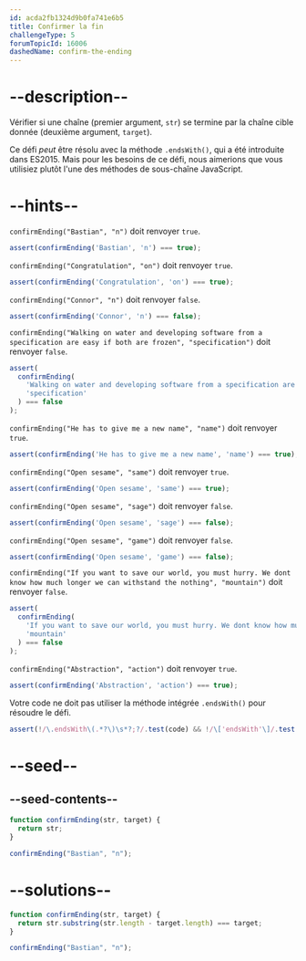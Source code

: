 ```yaml
---
id: acda2fb1324d9b0fa741e6b5
title: Confirmer la fin
challengeType: 5
forumTopicId: 16006
dashedName: confirm-the-ending
---
```


# --description--

Vérifier si une chaîne (premier argument, `str`) se termine par la chaîne cible donnée (deuxième argument, `target`).

Ce défi *peut* être résolu avec la méthode `.endsWith()`, qui a été introduite dans ES2015. Mais pour les besoins de ce défi, nous aimerions que vous utilisiez plutôt l'une des méthodes de sous-chaîne JavaScript.
# --hints--

`confirmEnding("Bastian", "n")` doit renvoyer `true`.

```js
assert(confirmEnding('Bastian', 'n') === true);
```

`confirmEnding("Congratulation", "on")` doit renvoyer `true`.

```js
assert(confirmEnding('Congratulation', 'on') === true);
```

`confirmEnding("Connor", "n")` doit renvoyer `false`.

```js
assert(confirmEnding('Connor', 'n') === false);
```

`confirmEnding("Walking on water and developing software from a specification are easy if both are frozen", "specification")` doit renvoyer `false`.

```js
assert(
  confirmEnding(
    'Walking on water and developing software from a specification are easy if both are frozen',
    'specification'
  ) === false
);
```

`confirmEnding("He has to give me a new name", "name")` doit renvoyer `true`.

```js
assert(confirmEnding('He has to give me a new name', 'name') === true);
```

`confirmEnding("Open sesame", "same")` doit renvoyer `true`.

```js
assert(confirmEnding('Open sesame', 'same') === true);
```

`confirmEnding("Open sesame", "sage")` doit renvoyer `false`.

```js
assert(confirmEnding('Open sesame', 'sage') === false);
```

`confirmEnding("Open sesame", "game")` doit renvoyer `false`.

```js
assert(confirmEnding('Open sesame', 'game') === false);
```

`confirmEnding("If you want to save our world, you must hurry. We dont know how much longer we can withstand the nothing", "mountain")` doit renvoyer `false`.

```js
assert(
  confirmEnding(
    'If you want to save our world, you must hurry. We dont know how much longer we can withstand the nothing',
    'mountain'
  ) === false
);
```

`confirmEnding("Abstraction", "action")` doit renvoyer `true`.

```js
assert(confirmEnding('Abstraction', 'action') === true);
```

Votre code ne doit pas utiliser la méthode intégrée `.endsWith()` pour résoudre le défi.

```js
assert(!/\.endsWith\(.*?\)\s*?;?/.test(code) && !/\['endsWith'\]/.test(code));
```

# --seed--

## --seed-contents--

```js
function confirmEnding(str, target) {
  return str;
}

confirmEnding("Bastian", "n");
```

# --solutions--

```js
function confirmEnding(str, target) {
  return str.substring(str.length - target.length) === target;
}

confirmEnding("Bastian", "n");
```
